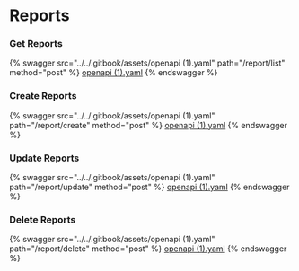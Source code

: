 # Reports

### Get Reports

{% swagger src="../../.gitbook/assets/openapi (1).yaml" path="/report/list" method="post" %}
[openapi (1).yaml](<../../.gitbook/assets/openapi (1).yaml>)
{% endswagger %}

### Create Reports

{% swagger src="../../.gitbook/assets/openapi (1).yaml" path="/report/create" method="post" %}
[openapi (1).yaml](<../../.gitbook/assets/openapi (1).yaml>)
{% endswagger %}

### Update Reports

{% swagger src="../../.gitbook/assets/openapi (1).yaml" path="/report/update" method="post" %}
[openapi (1).yaml](<../../.gitbook/assets/openapi (1).yaml>)
{% endswagger %}

### Delete Reports

{% swagger src="../../.gitbook/assets/openapi (1).yaml" path="/report/delete" method="post" %}
[openapi (1).yaml](<../../.gitbook/assets/openapi (1).yaml>)
{% endswagger %}
